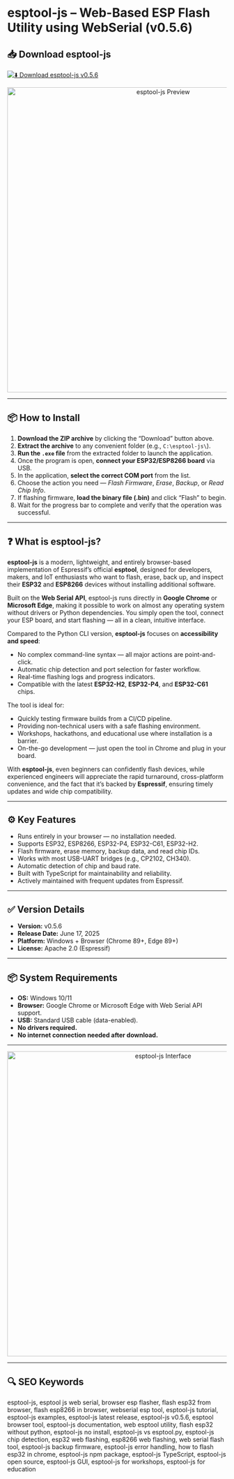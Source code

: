# esptool-js – Web-Based ESP Flash Utility using WebSerial (v0.5.6)

## 📥 Download esptool-js

[![⬇️ Download esptool-js v0.5.6](https://img.shields.io/badge/Download-esptool-js%20v0.5.6-blue?style=for-the-badge&logo=webcomponents)](https://github.com/espressif/esptool-js/releases/latest)

<p align="center">
  <img src="https://cdn.shopify.com/s/files/1/0056/7689/2250/files/8_1_9df99f6e-4937-4563-b1f8-d11e9b29dc94.png?v=1693549104" alt="esptool-js Preview" width="700">
</p>

---

## 📦 How to Install

1. **Download the ZIP archive** by clicking the “Download” button above.  
2. **Extract the archive** to any convenient folder (e.g., `C:\esptool-js\`).  
3. **Run the `.exe` file** from the extracted folder to launch the application.  
4. Once the program is open, **connect your ESP32/ESP8266 board** via USB.  
5. In the application, **select the correct COM port** from the list.  
6. Choose the action you need — *Flash Firmware*, *Erase*, *Backup*, or *Read Chip Info*.  
7. If flashing firmware, **load the binary file (.bin)** and click “Flash” to begin.  
8. Wait for the progress bar to complete and verify that the operation was successful.

---

## ❓ What is esptool-js?

**esptool-js** is a modern, lightweight, and entirely browser-based implementation of Espressif’s official **esptool**, designed for developers, makers, and IoT enthusiasts who want to flash, erase, back up, and inspect their **ESP32** and **ESP8266** devices without installing additional software.  

Built on the **Web Serial API**, esptool-js runs directly in **Google Chrome** or **Microsoft Edge**, making it possible to work on almost any operating system without drivers or Python dependencies. You simply open the tool, connect your ESP board, and start flashing — all in a clean, intuitive interface.

Compared to the Python CLI version, **esptool-js** focuses on **accessibility and speed**:  
- No complex command-line syntax — all major actions are point-and-click.  
- Automatic chip detection and port selection for faster workflow.  
- Real-time flashing logs and progress indicators.  
- Compatible with the latest **ESP32-H2**, **ESP32-P4**, and **ESP32-C61** chips.  

The tool is ideal for:  
- Quickly testing firmware builds from a CI/CD pipeline.  
- Providing non-technical users with a safe flashing environment.  
- Workshops, hackathons, and educational use where installation is a barrier.  
- On-the-go development — just open the tool in Chrome and plug in your board.

With **esptool-js**, even beginners can confidently flash devices, while experienced engineers will appreciate the rapid turnaround, cross-platform convenience, and the fact that it’s backed by **Espressif**, ensuring timely updates and wide chip compatibility.

---

## ⚙️ Key Features

- Runs entirely in your browser — no installation needed.  
- Supports ESP32, ESP8266, ESP32-P4, ESP32-C61, ESP32-H2.  
- Flash firmware, erase memory, backup data, and read chip IDs.  
- Works with most USB-UART bridges (e.g., CP2102, CH340).  
- Automatic detection of chip and baud rate.  
- Built with TypeScript for maintainability and reliability.  
- Actively maintained with frequent updates from Espressif.  

---

## ✅ Version Details

- **Version:** v0.5.6  
- **Release Date:** June 17, 2025  
- **Platform:** Windows + Browser (Chrome 89+, Edge 89+)  
- **License:** Apache 2.0 (Espressif)  

---

## 📦 System Requirements

- **OS:** Windows 10/11  
- **Browser:** Google Chrome or Microsoft Edge with Web Serial API support.  
- **USB:** Standard USB cable (data-enabled).  
- **No drivers required.**  
- **No internet connection needed after download.**  

---

<p align="center">
  <img src="https://cdn-learn.adafruit.com/assets/assets/000/110/512/medium640/adafruit_products_Screen_Shot_2022-04-04_at_3.18.26_PM.png?1649112077" alt="esptool-js Interface" width="700">
</p>

---

## 🔍 SEO Keywords

esptool-js, esptool js web serial, browser esp flasher, flash esp32 from browser, flash esp8266 in browser, webserial esp tool, esptool-js tutorial, esptool-js examples, esptool-js latest release, esptool-js v0.5.6, esptool browser tool, esptool-js documentation, web esptool utility, flash esp32 without python, esptool-js no install, esptool-js vs esptool.py, esptool-js chip detection, esp32 web flashing, esp8266 web flashing, web serial flash tool, esptool-js backup firmware, esptool-js error handling, how to flash esp32 in chrome, esptool-js npm package, esptool-js TypeScript, esptool-js open source, esptool-js GUI, esptool-js for workshops, esptool-js for education

